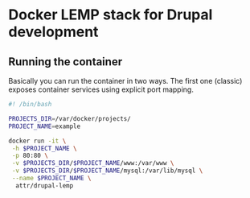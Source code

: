 # Docker LEMP stack for Drupal development

## Running the container

Basically you can run the container in two ways. The first one (classic) exposes container services using explicit port mapping.
```bash
#! /bin/bash

PROJECTS_DIR=/var/docker/projects/
PROJECT_NAME=example

docker run -it \
 -h $PROJECT_NAME \
 -p 80:80 \
 -v $PROJECTS_DIR/$PROJECT_NAME/www:/var/www \
 -v $PROJECTS_DIR/$PROJECT_NAME/mysql:/var/lib/mysql \
 --name $PROJECT_NAME \
  attr/drupal-lemp
```
